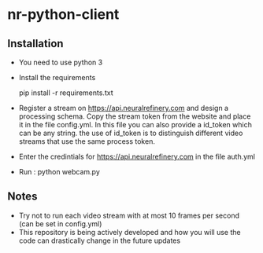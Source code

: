 # nr-python-client

## Installation

- You need to use python 3
- Install the requirements

    pip install -r requirements.txt

- Register a stream on https://api.neuralrefinery.com and design a processing schema. Copy the 
stream token from the website and place it in the file config.yml. In this file you can also provide 
a id_token which can be any string. the use of id_token is to distinguish different video streams 
that use the same process token.

- Enter the credintials for https://api.neuralrefinery.com in the file auth.yml

- Run :
    python webcam.py


## Notes

- Try not to run each video stream with at most 10 frames per second (can be set in config.yml)
- This repository is being actively developed and how you will use the code can drastically change 
in the future updates